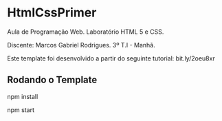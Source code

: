 # HtmlCssPrimer

Aula de Programação Web. Laboratório HTML 5 e CSS.

Discente: Marcos Gabriel Rodrigues. 3º T.I - Manhã.

Este template foi desenvolvido a partir do seguinte tutorial: bit.ly/2oeu8xr

## Rodando o Template

npm install

npm start
